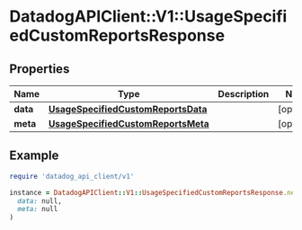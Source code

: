 # DatadogAPIClient::V1::UsageSpecifiedCustomReportsResponse

## Properties

| Name     | Type                                                                      | Description | Notes      |
| -------- | ------------------------------------------------------------------------- | ----------- | ---------- |
| **data** | [**UsageSpecifiedCustomReportsData**](UsageSpecifiedCustomReportsData.md) |             | [optional] |
| **meta** | [**UsageSpecifiedCustomReportsMeta**](UsageSpecifiedCustomReportsMeta.md) |             | [optional] |

## Example

```ruby
require 'datadog_api_client/v1'

instance = DatadogAPIClient::V1::UsageSpecifiedCustomReportsResponse.new(
  data: null,
  meta: null
)
```
